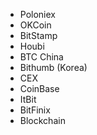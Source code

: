 
   * Poloniex
   * OKCoin
   * BitStamp
   * Houbi
   * BTC China
   * Bithumb (Korea)
   * CEX
   * CoinBase
   * ItBit
   * BitFinix
   * Blockchain
